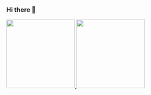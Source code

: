 ### Hi there 👋

<div>
<a href="https://github.com/camurca1">
<img height="180em" src="https://github-readme-stats.vercel.app/api/top-langs/?camurca1&layout=compact&langs_count=7&theme=dark"/>
<img height="180em" src="https://github-readme-stats.vercel.app/api?camurca1&show_icons=true&theme=dracula&include_all_commits=true&count_private=true"/>
</div>

